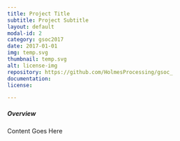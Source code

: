```yaml
---
title: Project Title
subtitle: Project Subtitle
layout: default
modal-id: 2
category: gsoc2017
date: 2017-01-01
img: temp.svg
thumbnail: temp.svg
alt: license-img
repository: https://github.com/HolmesProcessing/gsoc_
documentation: 
license: 

---
```


##### Overview

Content Goes Here
